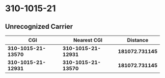 # 310-1015-21
## Unrecognized Carrier


| CGI | Nearest CGI | Distance |
|-----|-------------|----------|
| **310-1015-21-13570** | **310-1015-21-12931** | **181072.731145** |
| **310-1015-21-12931** | **310-1015-21-13570** | **181072.731145** |
